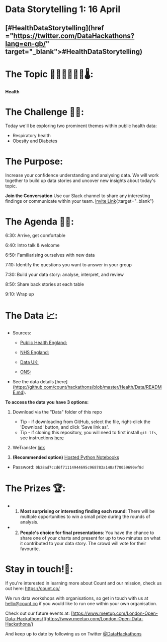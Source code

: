 # Data Storytelling 1: 16 April

## [#HealthDataStorytelling](<a>href ="https://twitter.com/DataHackathons?lang=en-gb/" target="_blank">#HealthDataStorytelling</a>)

# The Topic 👩‍⚕️👨‍⚕️🏥💊🌡️:
**Health** 

# The Challenge 👨‍💻:
Today we'll be exploring two prominent themes within public health data: 
- Respiratory health
- Obesity and Diabetes

# The Purpose:
Increase your confidence understanding and analysing data. We will work together to build up data stories and uncover new insights about today's topic.
 
 
**Join the Conversation** Use our Slack channel to share any interesting findings or communicate within your team. 
[Invite Link](https://join.slack.com/t/opendatahackathons/shared_invite/enQtNTc1MzMwMjQyNDIzLTYzNmVmMDkyNGJjNzU3ODY0NjBiZTVjYmNmMGVmN2MxZGVkODM0ZjM5YTczYjE5OWVjMzM5ZThhYThiMjBkMGU){:target="_blank"}

# The Agenda 👩‍🏫:

6:30: Arrive, get comfortable

6:40: Intro talk & welcome

6:50: Familiarising ourselves with new data

7:10: Identify the questions you want to answer in your group

7:30: Build your data story: analyse, interpret, and review

8:50: Share back stories at each table

9:10: Wrap up

# The Data 📈:

- Sources:
    - [Public Health England:](https://fingertips.phe.org.uk/)
        
    - [NHS England:](https://digital.nhs.uk/data-and-information/publications/statistical/quality-and-outcomes-framework-achievement-prevalence-and-exceptions-data)
    
    - [Data UK:](https://data.gov.uk/dataset/91b301b2-ecfa-4066-9a2b-59511264ff76/ccg-map)
    
    - [ONS:](https://www.ons.gov.uk/peoplepopulationandcommunity/populationandmigration)
    
- See the data details [here] (https://github.com/count/hackathons/blob/master/Health/Data/README.md).
    
    
**To access the data you have 3 options:**

1. Download via the "Data" folder of this repo
    - Tip - if downloading from GitHub, select the file, right-click the 'Download' button, and click 'Save link as'.
    - Tip - if cloning this repository, you will need to first install `git-lfs`, see instructions [here](https://help.github.com/articles/installing-git-large-file-storage/)
    
2. WeTransfer [link](https://wetransfer.com/downloads/e65e88df2b6e397ab4e28b691ee1434a20190416084439/d0666f7815c54675197c51d74c8834e220190416084439/f6a318)

3. **(Recommended option)** [Hosted Python Notebooks](https://play.count.co/jupyter/tree/work/Health)
  - Password: `0b28ad7ccd6f71114944695c968783a148af70059690ef8d`

# The Prizes 🏆:

- 1. **Most surprising or interesting finding each round**: There will be multiple opportunities to win a small prize during the rounds of analysis.
- 2. **People's choice for final presentations**: You have the chance to share one of your charts and present for up to two minutes on what it contributed to your data story. The crowd will vote for their favourite.

# Stay in touch!🤙:

If you're interested in learning more about Count and our mission, check us out here: https://count.co/

We run data workshops with organisations, so get in touch with us at hello@count.co if you would like to run one within your own organisation. 

Check out our future events at: [https://www.meetup.com/London-Open-Data-Hackathons/](https://www.meetup.com/London-Open-Data-Hackathons/)

And keep up to date by following us on Twitter [@DataHackathons](https://twitter.com/DataHackathons)
